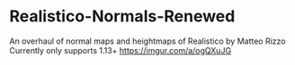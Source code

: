 # Realistico-Normals-Renewed
An overhaul of normal maps and heightmaps of Realistico by Matteo Rizzo
Currently only supports 1.13+
https://imgur.com/a/ogQXuJG
